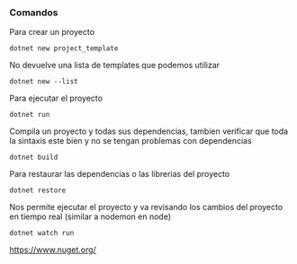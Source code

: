 ### Comandos


Para crear un proyecto
```
dotnet new project_template
```

No devuelve una lista de templates que podemos utilizar
```
dotnet new --list
```

Para ejecutar el proyecto
```
dotnet run
```

Compila un proyecto y todas sus dependencias, tambien verificar que toda la sintaxis este bien y no se tengan problemas con dependencias
```
dotnet build
```

Para restaurar las dependencias o las librerias del proyecto
```
dotnet restore
```

Nos permite ejecutar el proyecto y va revisando los cambios del proyecto en tiempo real (similar a nodemon en node)
```
dotnet watch run
```


https://www.nuget.org/